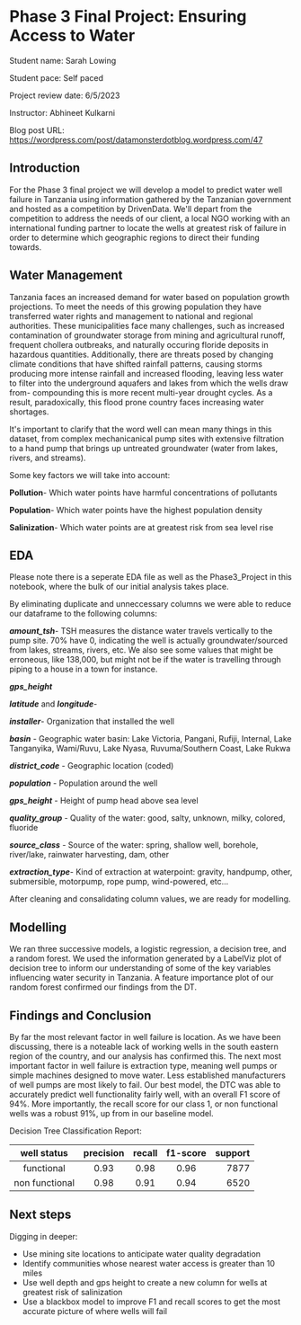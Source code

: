 # Phase 3 Final Project: Ensuring Access to Water

Student name: Sarah Lowing

Student pace: Self paced

Project review date: 6/5/2023

Instructor: Abhineet Kulkarni

Blog post URL: https://wordpress.com/post/datamonsterdotblog.wordpress.com/47

## Introduction
For the Phase 3 final project we will develop a model to predict water well failure in Tanzania using information gathered by the Tanzanian government and hosted as a competition by DrivenData. We'll depart from the competition to address the needs of our client, a local NGO working with an international funding partner to locate the wells at greatest risk of failure in order to determine which geographic regions to direct their funding towards.

## Water Management
Tanzania faces an increased demand for water based on population growth projections.  To meet the needs of this growing population they have transferred water rights and management to national and regional authorities.  These municipalities face many challenges, such as increased contamination of groundwater storage from mining and agricultural runoff, frequent chollera outbreaks, and naturally occuring floride deposits in hazardous quantities.  Additionally, there are threats posed by changing climate conditions that have shifted rainfall patterns, causing storms producing more intense rainfall and increased flooding, leaving less water to filter into the underground aquafers and lakes from which the wells draw from- compounding this is more recent multi-year drought cycles.  As a result, paradoxically, this flood prone country faces increasing water shortages.   

It's important to clarify that the word well can mean many things in this dataset, from complex mechanicanical pump sites with extensive filtration to a hand pump that brings up untreated groundwater (water from lakes, rivers, and streams).

Some key factors we will take into account:

__Pollution__- Which water points have harmful concentrations of pollutants

__Population__- Which water points have the highest population density

__Salinization__- Which water points are at greatest risk from sea level rise

## EDA

Please note there is a seperate EDA file as well as the Phase3_Project in this notebook, where the bulk of our initial analysis takes place.  

By eliminating duplicate and unneccessary columns we were able to reduce our dataframe to the following columns:

__*amount_tsh*__- TSH measures the distance water travels vertically to the pump site.  70% have 0, indicating the well is actually groundwater/sourced from lakes, streams, rivers, etc.  We also see some values that might be erroneous, like 138,000, but might not be if the water is travelling through piping to a house in a town for instance. 

__*gps_height*__

__*latitude*__ and __*longitude*__- 

__*installer*__- Organization that installed the well

__*basin*__ - Geographic water basin: Lake Victoria, Pangani, Rufiji, Internal,
              Lake Tanganyika, Wami/Ruvu, Lake Nyasa, Ruvuma/Southern Coast, Lake Rukwa

__*district_code*__  - Geographic location (coded)

__*population*__  - Population around the well

__*gps_height*__  - Height of pump head above sea level

__*quality_group*__ - Quality of the water: good, salty, unknown, milky, colored, fluoride

__*source_class*__ - Source of the water: spring, shallow well, borehole, river/lake, 
                     rainwater harvesting, dam, other 

__*extraction_type*__- Kind of extraction at waterpoint: gravity, handpump, other, submersible, motorpump, rope pump, wind-powered, etc...


After cleaning and consalidating column values, we are ready for modelling.

## Modelling

We ran three successive models, a logistic regression, a decision tree, and a random forest.  We used the information generated by a LabelViz plot of decision tree to inform our understanding of some of the key variables influencing water security in Tanzania.  A feature importance plot of our random forest confirmed our findings from the DT.

## Findings and Conclusion

By far the most relevant factor in well failure is location. As we have been discussing, there is a noteable lack of working wells in the south eastern region of the country, and our analysis has confirmed this. The next most important factor in well failure is extraction type, meaning well pumps or simple machines designed to move water.  Less established manufacturers of well pumps are most likely to fail. Our best model, the DTC was able to accurately predict well functionality fairly well, with an overall F1 score of 94%.  More importantly, the recall score for our class 1, or non functional wells was a robust 91%, up from  in our baseline model.

Decision Tree Classification Report:

| well status | precision  |  recall  |  f1-score  |  support  |
|:-----------:|:----------:|:--------:|:----------:| ---------:|
| functional | 0.93 | 0.98 |  0.96 | 7877
| non functional | 0.98 | 0.91 | 0.94  |  6520


## Next steps
Digging in deeper:

* Use mining site locations to anticipate water quality degradation
* Identify communities whose nearest water access is greater than 10 miles
* Use well depth and gps height to create a new column for wells at greatest risk of salinization 
* Use a blackbox model to improve F1 and recall scores to get the most accurate picture of where wells will fail

